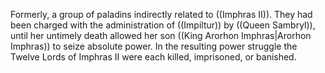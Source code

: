Formerly, a group of paladins indirectly related to ((Imphras II)).  They had been charged with the administration of ((Impiltur)) by ((Queen Sambryl)), until her untimely death allowed her son ((King Arorhon Imphras|Arorhon Imphras)) to seize absolute power.  In the resulting power struggle the Twelve Lords of Imphras II were each killed, imprisoned, or banished.
